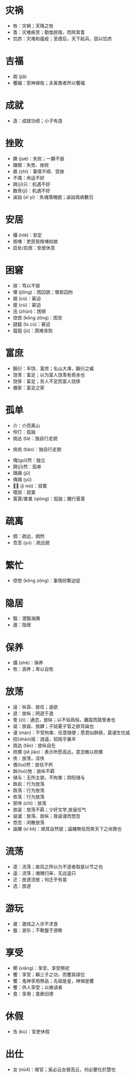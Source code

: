 # 灾祸 
* 咎：灾祸；天降之咎
* 眚：灾难疾苦；勤恤民隐，而除其眚
* 饥疠：灾难和瘟疫；至德后，天下起兵，因以饥疠
# 吉福
* 嘏 (jiǎ)
* 饗福：受神保佑；夫寅畏者所以饗福
# 成就
* 造：成就功绩；小子有造

# 挫败
* 蹶 (jué)：失败；一蹶不振
* 蹭蹬：失势、挫败
* 踬 (zhì)：事情不顺、受挫
* 不偶：命运不好
* 踦(jī)只：机遇不好
* 数奇(jī)：机遇不好
* 誒詒 (xī yì)：失魂落魄貌；誒詒爲病數日

# 安居
* 攝 (niè)：安定
* 按堵：吏民皆按堵如故
* 启处/启居：安居休息
# 困窘
* 揜：笃以不揜
* 僒 (jiǒng)：困囚貌；僒若囚拘
* 踧 (cù)：窘迫
* 蹙 (cù)：窘迫
* 迍 (zhūn)：困顿
* 倥偬 (kǒng zǒng)：困苦
* 趢趗 (lù cù)：窘迫
* 跙跙 (jù)：困难丧败
# 富庶
* 饒衍：丰饶、富庶；名山大澤，饒衍之臧
* 饶羡：富足；以为富人饶羡有奇余也
* 饶侈：富足；贫人不足而富人饶侈
* 備家：富足之家
# 孤单
* 介：介而离山
* 伶仃：孤独
* 挑达 (tà)：独自行走貌
- 佻佻 (tiáo)：独自行走貌
* 傀(guī)然：独立
* 踦(jī)然：孤单
* 踽踽 (jǔ)
* 偊偊 (yǔ)
* 𠴫嗼 (jì mò)：寂寞
* 嗼寂：寂寞
* 瞏瞏/睘睘 (qióng)：孤独；獨行瞏瞏
# 疏离
* 倜：疏远，倜然
* 吾吾 (yú)：疏远貌
# 繁忙
* 倥偬 (kǒng zǒng)：事情纷繁迫促
# 隐居
* 翳：潜翳海隅
* 遁：隐居
# 保养
* 攝 (shè)：保养
* 牧：涵养；卑以自牧
# 放荡
* 逞：纵容、放任；逞欲
* 遊：放纵；罔遊于逸
* 訾 (zì)：通恣，放纵；以不俗爲俗，離蹤而跂訾者也
* 诞：放诞、放肆；子姑憂子晢之欲背誕也
* 谩 (màn)：不受拘束、任意随便；愿君似醉肠，莫谩生忧戚
* 招(sháo)摇：逍遥，招摇乎襄羊
* 挑达 (tāo)：放纵自在
* 担撟 (jiē jiǎo)：表示所愿高远，意恣睢以担撟
* 佚：放荡，淫佚
* 僓(tuí)然：放任不矜
* 跅(tuò)弛：放纵不羁
* 储与：无所主貌，不拘束；阴阳储与
* 跌宕：行为放荡
* 跌荡：行为放荡
* 佚荡：行为放荡
* 邪哆 (chǐ)：放荡
* 放诞：放荡不羁；少好文学,放诞任气
* 诞谩：放荡、放纵；我诞谩而悠忽
* 悠忽：闲散放荡
* 謑髁 (xí kē)：顺其自然貌；謑髁無任而笑天下之尚賢也
# 流荡
* 逐：流荡；故风之所以为不逐者取是以节之也
* 遥：流荡；魂魄归来，无远遥只
* 迁：放逐流放；何迁乎有苗
* 选：放逐
# 游玩
* 遨：遨戏之人亦不求食
* 盤：游乐；不敢盤于游畋
# 享受
* 嚮 (xiǎng)：享受、享受祭祀
* 饗：享受；賴三子之功，而饗其祿位
* 饗：鬼神享用祭品；先祖是皇，神保是饗
* 饗：供人享受；以飨读者
* 食：享用；食厥旧德
# 休假
* 告 (kù)：官吏休假
# 出仕
* 女 (nü4)：做官；奚必云女彼高丘，何必要仕於楚也
